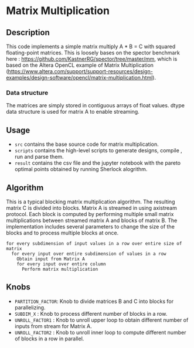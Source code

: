 # Matrix Multiplication

## Description

This code implements a simple matrix multiply A * B = C with squared floating-point matrices. This is loosely bases on the spector benchmark here : https://github.com/KastnerRG/spector/tree/master/mm,
which is based on the Altera OpenCL example of Matrix Multiplication (https://www.altera.com/support/support-resources/design-examples/design-software/opencl/matrix-multiplication.html).

### Data structure

The matrices are simply stored in contiguous arrays of float values. dtype data structure is used for matrix A to enable streaming.

## Usage

* `src` contains the base source code for matrix multiplication.
* `scripts` contains the high-level scripts to generate designs, compile , run and parse them.
* `result` contains the csv file and the jupyter notebook with the pareto optimal points obtained by running Sherlock alogrithm.

## Algorithm

This is a typical blocking matrix multiplication algorithm. The resulting matrix C is divided into blocks. 
Matrix A is streamed in using axistream protocol.
Each block is computed by performing multiple small matrix multiplications between streamed matrix A and blocks of matrix B. 
The implementation includes several parameters to change the size of the blocks and to process multiple blocks at once.

```
for every subdimension of input values in a row over entire size of matrix
  for every input over entire subdimension of values in a row
    Obtain input from Matrix A
    for every input over entire column
      Perform matrix multiplication
```
## Knobs

- `PARTITION_FACTOR`: Knob to divide matrices B and C into blocks for parallelizing.
- `SUBDIM_X`        : Knob to process different number of blocks in a row.
- `UNROLL_FACTOR1`  : Knob to unroll upper loop to obtain different number of inputs from stream for Matrix A.
- `UNROLL_FACTOR2`  : Knob to unroll inner loop to compute different number of blocks in a row in parallel.
